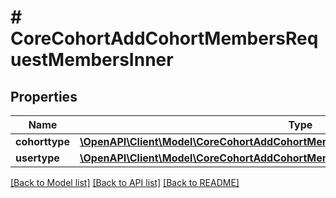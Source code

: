 # # CoreCohortAddCohortMembersRequestMembersInner

## Properties

Name | Type | Description | Notes
------------ | ------------- | ------------- | -------------
**cohorttype** | [**\OpenAPI\Client\Model\CoreCohortAddCohortMembersRequestMembersInnerCohorttype**](CoreCohortAddCohortMembersRequestMembersInnerCohorttype.md) |  | [optional]
**usertype** | [**\OpenAPI\Client\Model\CoreCohortAddCohortMembersRequestMembersInnerUsertype**](CoreCohortAddCohortMembersRequestMembersInnerUsertype.md) |  | [optional]

[[Back to Model list]](../../README.md#models) [[Back to API list]](../../README.md#endpoints) [[Back to README]](../../README.md)
